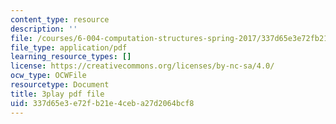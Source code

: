 ```yaml
---
content_type: resource
description: ''
file: /courses/6-004-computation-structures-spring-2017/337d65e3e72fb21e4ceba27d2064bcf8_q38KAGAKORk.pdf
file_type: application/pdf
learning_resource_types: []
license: https://creativecommons.org/licenses/by-nc-sa/4.0/
ocw_type: OCWFile
resourcetype: Document
title: 3play pdf file
uid: 337d65e3-e72f-b21e-4ceb-a27d2064bcf8
---
```

